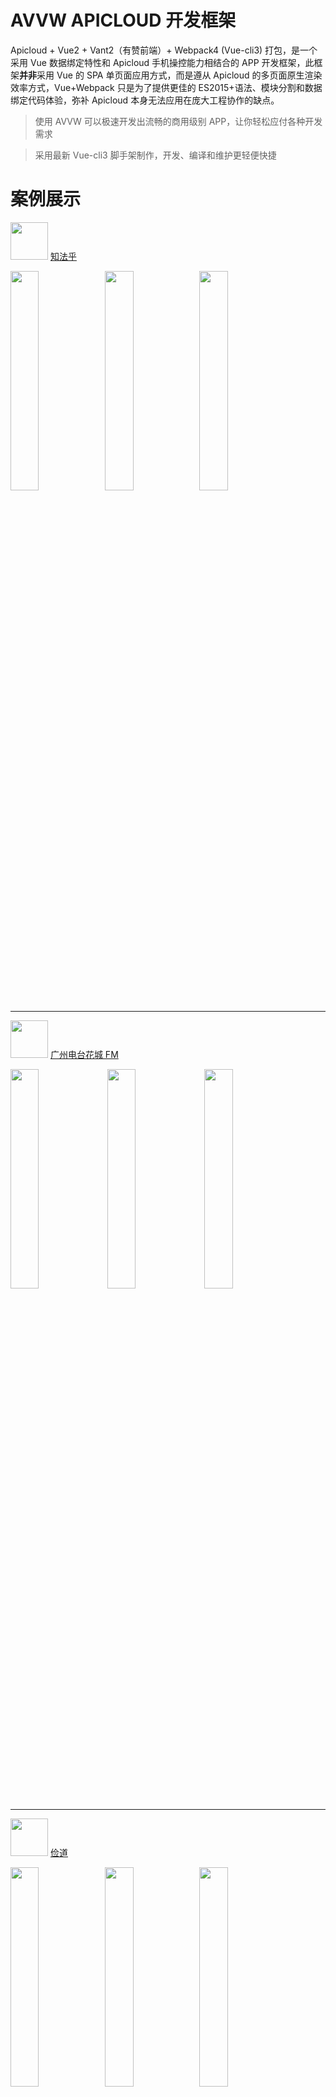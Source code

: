 # AVVW APICLOUD 开发框架

Apicloud + Vue2 + Vant2（有赞前端）+ Webpack4 (Vue-cli3) 打包，是一个采用 Vue 数据绑定特性和 Apicloud 手机操控能力相结合的 APP 开发框架，此框架**并非**采用 Vue 的 SPA 单页面应用方式，而是遵从 Apicloud 的多页面原生渲染效率方式，Vue+Webpack 只是为了提供更佳的 ES2015+语法、模块分割和数据绑定代码体验，弥补 Apicloud 本身无法应用在庞大工程协作的缺点。

> 使用 AVVW 可以极速开发出流畅的商用级别 APP，让你轻松应付各种开发需求

> 采用最新 Vue-cli3 脚手架制作，开发、编译和维护更轻便快捷

# 案例展示

<img src="https://is5-ssl.mzstatic.com/image/thumb/Purple123/v4/1f/e2/8e/1fe28e1e-f6d2-03a0-1186-0a00afcd0890/AppIcon-0-0-1x_U007emarketing-0-0-0-4-85-220.png/246x0w.png" width="60" /> [知法乎](https://apps.apple.com/cn/app/id1454196247)

<img src="https://is2-ssl.mzstatic.com/image/thumb/Purple113/v4/e1/73/3c/e1733c05-0bd8-7277-c90d-137d9c598208/pr_source.png/300x0w.png" width="30%" /><img src="https://is2-ssl.mzstatic.com/image/thumb/Purple113/v4/7d/27/78/7d27784a-7bd6-b4b8-7530-a50d9fb882d6/pr_source.png/300x0w.png" width="30%" /><img src="https://is3-ssl.mzstatic.com/image/thumb/Purple113/v4/5b/7f/b1/5b7fb1bb-a12a-c5d9-5952-8cef836dc956/pr_source.png/300x0w.png" width="30%" />

---

<img src="https://pp.myapp.com/ma_icon/0/icon_52641781_1600405942/96" width="60" /> [广州电台花城 FM](hhttp://hcfm.gztv.com)

<img src="https://timg01.bdimg.com/timg?appsite&quality=100&size=b240_360&sec=1600480392&nocache&di=ebb014773340f12cc1bbc02778ec76a6&src=http%3A%2F%2Fgdown.baidu.com%2Fimg%2F0%2F1080_1920%2F4df1f4a75fa269313513cef5bfcf238e.jpg" width="30%" />
<img src="https://timg01.bdimg.com/timg?appsite&quality=100&size=b240_360&sec=1600480392&nocache&di=6f513e6947a542fb3f7bff3a47fc156e&src=http%3A%2F%2Fgdown.baidu.com%2Fimg%2F0%2F1080_1920%2F57eb1ea7c526f3ad09246c7408f8f25d.jpg" width="30%" />
<img src="https://timg01.bdimg.com/timg?appsite&quality=100&size=b240_360&sec=1600480392&nocache&di=f97f7100d52e032307be49dd5a9cbb35&src=http%3A%2F%2Fgdown.baidu.com%2Fimg%2F0%2F1080_1920%2F1c69a48331a0dcd19b4e12b9b4a6ecc9.jpg" width="30%" />

---

<img src="https://is3-ssl.mzstatic.com/image/thumb/Purple123/v4/b8/62/7f/b8627fa9-7aeb-a515-b255-c724ebf8b8a9/AppIcon-0-0-1x_U007emarketing-0-0-0-4-85-220.png/246x0w.png" width="60" /> [俭道](https://apps.apple.com/cn/app/俭道/id1517346440)

<img src="https://is2-ssl.mzstatic.com/image/thumb/Purple113/v4/0c/74/f8/0c74f834-9136-222d-6c4c-3443b59d4218/pr_source.png/300x0w.png" width="30%" /><img src="https://is2-ssl.mzstatic.com/image/thumb/Purple113/v4/17/cf/00/17cf000c-cd86-4be2-50dc-712c2d78b7f3/pr_source.png/300x0w.png" width="30%" /><img src="https://is1-ssl.mzstatic.com/image/thumb/Purple123/v4/87/80/79/8780798c-59ed-d29b-e111-2bab21f48bfe/pr_source.png/300x0w.png" width="30%" />

---

<img src="https://is1-ssl.mzstatic.com/image/thumb/Purple113/v4/82/78/5e/82785e42-02e3-4d50-b6be-6052042d54d2/AppIcon-0-0-1x_U007emarketing-0-0-0-4-85-220.png/246x0w.png" width="60" /> [易挖网](https://apps.apple.com/cn/app/易挖网/id1476913825)

<img src="https://is5-ssl.mzstatic.com/image/thumb/Purple123/v4/7b/8a/57/7b8a5700-cf77-6289-c9cc-938bfa2d68bb/pr_source.jpg/300x0w.jpg" width="30%" /><img src="https://is3-ssl.mzstatic.com/image/thumb/Purple123/v4/e7/e1/80/e7e18013-dc6f-9f25-1bc1-df8bcaafc3e8/pr_source.jpg/300x0w.jpg" width="30%" /><img src="https://is4-ssl.mzstatic.com/image/thumb/Purple123/v4/f5/19/27/f519270b-bc88-98d7-dc99-4ba681f81c8e/pr_source.jpg/300x0w.jpg" width="30%" />

---

<img src="https://is4-ssl.mzstatic.com/image/thumb/Purple123/v4/1b/d0/24/1bd024e3-b0e8-d069-b8f2-4788323443a0/AppIcon-0-0-1x_U007emarketing-0-0-0-4-85-220.png/246x0w.png" width="60" /> [建老大](https://apps.apple.com/cn/app/建老大/id1504655165#?platform=iphone)

<img src="https://is3-ssl.mzstatic.com/image/thumb/Purple123/v4/db/f2/cc/dbf2cc2a-27b1-2d7f-cda6-c0305ecf6b37/pr_source.jpg/300x0w.jpg" width="30%" /><img src="https://is3-ssl.mzstatic.com/image/thumb/Purple123/v4/0e/1e/c3/0e1ec37b-dc8a-fee6-34ad-8200e917c79b/pr_source.jpg/300x0w.jpg" width="30%" /><img src="https://is5-ssl.mzstatic.com/image/thumb/Purple113/v4/0b/5f/df/0b5fdf5c-e178-1519-e246-939110a7c1ec/pr_source.jpg/300x0w.jpg" width="30%" />

---

<img src="https://is2-ssl.mzstatic.com/image/thumb/Purple123/v4/ad/fb/0a/adfb0a51-c267-17b7-95e7-e5aab3ec1e48/AppIcon-0-0-1x_U007emarketing-0-0-0-4-0-0-sRGB-0-0-0-GLES2_U002c0-512MB-85-220-0-0.png/246x0w.png" width="60"> [武文浓墨](https://apps.apple.com/cn/app/id1504004849)

<img src="https://is1-ssl.mzstatic.com/image/thumb/Purple123/v4/8f/1d/39/8f1d3948-7b96-b9c2-a5e6-6261fb0c35a4/pr_source.png/300x0w.png" width="30%"><img src="https://is4-ssl.mzstatic.com/image/thumb/Purple123/v4/95/12/a0/9512a082-b97e-2765-57b1-a038261a296f/pr_source.png/300x0w.png" width="30%"><img src="https://is5-ssl.mzstatic.com/image/thumb/Purple113/v4/5a/f7/1c/5af71cee-782c-4a30-edde-aa86215a0665/pr_source.png/300x0w.png" width="30%">

---

<img src="https://is3-ssl.mzstatic.com/image/thumb/Purple123/v4/56/18/67/56186704-3228-bf3f-fa3c-4fd221a61757/AppIcon-0-0-1x_U007emarketing-0-0-0-4-85-220.png/246x0w.png" width="60"> [收货地址助手](https://apps.apple.com/cn/app/id1510714935)

<img src="https://is2-ssl.mzstatic.com/image/thumb/Purple123/v4/59/0f/5b/590f5bbd-c695-ba3d-5622-f245b9522c96/pr_source.jpg/300x0w.jpg" width="30%"><img src="https://is4-ssl.mzstatic.com/image/thumb/Purple123/v4/5e/cd/c5/5ecdc562-252b-0c8b-133c-1aa8010bcb03/pr_source.jpg/300x0w.jpg" width="30%"><img src="https://is5-ssl.mzstatic.com/image/thumb/Purple113/v4/ae/d6/55/aed65554-aeb1-b4ab-016b-702026d68375/pr_source.jpg/300x0w.jpg" width="30%">

# 目录结构

- dist 编译代码，压缩后上传到 Apicloud 发布 App
- src 源代码，所有开发在此开始，除 pages 目录外，其他目录可随意增删
  - components Vue 公用组件
  - libs 公共库
  - **pages** Apicloud 使用 openWin 和 openFrame 打开的页面，vue 组件化，支持**多级目录**
- public Webpack 编译时的模板文件，**不能随意修改，除非您知道自己在干什么**
  - js/fastclick.min.js 移动端减少触点反馈时间
  - js/vue.js 未压缩 vue 库，用于开发环境
  - js/vue.min.js 压缩 vue 库，用于生产环境
  - index.html Apicloud 启动文件
  - page.ejs 将 pages 下 vue 编译为 Apicloud 可用的模板
  - config.xml Apicloud 配置文件
- .env 开发和生成环境对应的入口地址
- 其他省略

# 开始使用

git clone 或者 直接下载 master 包，cd 进入包目录后安装依赖

```bash
npm i # 初始化安装npm模块
```

### 手机实时调试

```bash
npm run wifi-start # 开wifi服务，Apploader连接wifi服务，wifi-stop 停止服务
```

待 wifi 服务开启后，查看本地 ip 地址，如下地址：

```bash
APICloud Is Listening on ip: ["192.168.0.104","192.168.146.1","192.168.69.1"]
```

然后打开./.env，修改 VUE_APP_ENTRY_DEV 测试环境下调试手机能访问你本地测试服的局域网 IP:8080，如下：

```text
VUE_APP_ENTRY_DEV=http://192.168.0.104:8080/home.html
VUE_APP_ENTRY_PRD=./home.html
```

然后再打开本地测试服

```bash
npm run dev # 开启本地测试服
```

> **特别注意：如果你在开发时增加了./src/pages/里的页面，那么需要先关闭 dev，重新运行才会编译新页面，因为多入口热加载并不会检测新页面**

待本地测试服开启后，可以开始同步文件到手机 Apploader 进行调试

```bash
 npm run wifi-sync # 真机wifi同步
 npm run wifi-log # 真机wifi日志输出
```

> 注意：wifi-sync 和 wifi-log 都只需要运行一次，Apploader 第一次同步完成后，修改./src 文件保存后手机自动同步和浏览器热加载一样！无需再手动 wifi-sync 同步一次！

> **特别注意：很多小伙伴发现开发时页面第一次加载比较慢，其实是因为手机从本地局域网电脑无线获取页面数据而导致的，但编译为发布包时，页面文件会一并打入 APP，所以开发时的页面加载速度可忽略！**

### config.xml

使用自定义 Apploader 时，./public/config.xml 的 `<widget id="A0000000000023" version="0.0.1">` 的 widget id 必须修改为您的 App id 才能 Wifi 同步成功

### 本地浏览器调试

```bash
npm run dev # 开启本地测试服
```

打开浏览器输入例如 http://localhost:8080/home.html 即可对某个页面进行调试，注意由于在本地浏览器环境下，所以无法调试 Apicloud sdk 的相关功能

### 编译上传

```bash
 npm run build # 编译
```

编译后，修改./dist 目录名称为 ./widget，压缩./widget 文件夹生成 widget.zip 上传 apicloud 后台的“代码”处即可进行发布

# 如何升级

从 v1.3.0 之前的版本升级，只需获取框架最新源代码后，将旧项目的./src 下除 templates 外的文件全部覆盖到 v1.3.0 框架下的./src 下，然后对比修改 package.json，同时对比修改 public/index.html 和 page.ejs 后，重新运行 npm i 安装新开发依赖即可！

# 开发细节

如无需高级配置，那么只需关注 src 目录下文件，这里说明一下 pages 文件：

### xxx.vue

任何 vue 语法都可以使用，而且直接`export default`vue 即可，**无需再像 v1.3.0 之前版本那样 window.xxxVue 这样处理**

> 由于框架并非采用 Vue 的 SPA，所以无法在多页面间使用 vue-router、vuex 之类的单页面应用的数据共享技术，而只能采用 Apicloud API 提供的相关页面跳转传递、数据共享技术

### 多级目录引用

Apicloud 引用打开多级目录页面时，以./src/pages 作为根目录如下调用:

```js
this.$ac.openFrameGroup({
  name: "homeTabs",
  frames: [
    {
      name: "tab1",
      url: "./tabs-tab1.html", // 引用多级目录文件格式: ./[subdir]-[...]-[filename].html
    },
    {
      name: "tab2",
      url: "./tabs-tab2.html",
      bounces: true,
    },
    {
      name: "tab3",
      url: "./tabs-tab3.html",
    },
  ],
});
```

### 首页入口

框架默认 home.html 为 App 首页入口，你也可以修改其他页面为入口，只需修改./.env

```text
VUE_APP_ENTRY_DEV=http://192.168.0.104:8080/home.html # 修改home.html为main.html, eg.
VUE_APP_ENTRY_PRD=./home.html # 修改home.html为main.html, eg.
```

### 本地浏览器预览

npm run dev 开启测试服，但和一般的 vue 测试不同的是，你需要手动切换需要测试的页面，eg. [http://localhost:8080/home.html](http://localhost:8080/home.html)，不能测试 index.html，因为此文件是 Apicloud 所用，页面测试时遇到**api is not defined**不用理会，因为 api 是 Apicloud App 环境下才初始化的对象

> 浏览器预览是用来调节界面排版布局，体验性测试请使用真机 Apploader

### Apicloud API SDK

你可以在 vue 中直接使用 api.xxx，也可以使用 this.\$ac.xxx 来调用 api sdk

### ES6 支持

> vue 支持大部分 ES6 语法，但要注意的是如果你修改 public 下的 page.ejs 和 index.html，请不要使用 ES6 语法，因为 webpack 默认没有转义模板文件

### 按需加载和异步加载

> 手机 CPU 和内存有限，而且 Apicloud 采用 Hybird 技术，在性能上尤其低端安卓上肯定大打折扣，所以使用按需加载、异步加载和懒加载会更好地让 App 保持流畅原生感

### 开发编译内存溢出

有小伙伴在开发时发现页面过多时，热加载编译会出现内存溢出问题，已修改 npm run dev 的脚本命令增加 node 的运行时内存上限，如仍出现内存溢出，请继续上调 max_old_space_size 的值

package.json:

```json
"scripts" {
  "dev": "cross-env NODE_OPTIONS=--max_old_space_size=8192 vue-cli-service serve"
}
```

# 扩展使用

框架集成了[有赞 vant](https://vant-contrib.gitee.io/vant) 2.8.4 前端框架，适用大部分需求，当然你也可以更换其他 Vue 前端框架。

> 欢迎扩展和完善此框架，接下去我会放出更多其他更好用的开发框架

---

_Copyright by [Grape Studio](https://github.com/grapewheel?tab=repositories)_  
_QQ 群 492968709_
